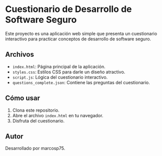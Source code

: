 # Cuestionario de Desarrollo de Software Seguro

Este proyecto es una aplicación web simple que presenta un cuestionario interactivo para practicar conceptos de desarrollo de software seguro.

## Archivos
- `index.html`: Página principal de la aplicación.
- `styles.css`: Estilos CSS para darle un diseño atractivo.
- `script.js`: Lógica del cuestionario interactivo.
- `questions_complete.json`: Contiene las preguntas del cuestionario.

## Cómo usar
1. Clona este repositorio.
2. Abre el archivo `index.html` en tu navegador.
3. Disfruta del cuestionario.

## Autor
Desarrollado por marcosp75.
